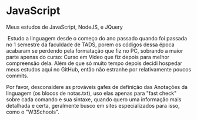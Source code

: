 # JavaScript

 Meus estudos de JavaScript, NodeJS, e JQuery

 Estudo a linguagem desde o começo do ano passado quando foi passada no 1 semestre da faculdade de TADS, porem os códigos dessa época acabaram se perdendo pela formatação que fiz no PC, sobrando a maior parte apenas do curso: Curso em Video que fiz depois para melhor compreensão dela. Além de que só muito tempo depois decidi hospedar meus estudos aqui no GitHub, então não estranhe por relativamente poucos commits.



Por favor, desconsidere as prováveis gafes de definição das Anotações da linguagem (os blocos de notas.txt), uso elas apenas para "fast check" sobre cada comando e sua sintaxe, quando quero uma informação mais detalhada e certa, geralmente busco em sites especializados para isso, como o "W3Schools".
